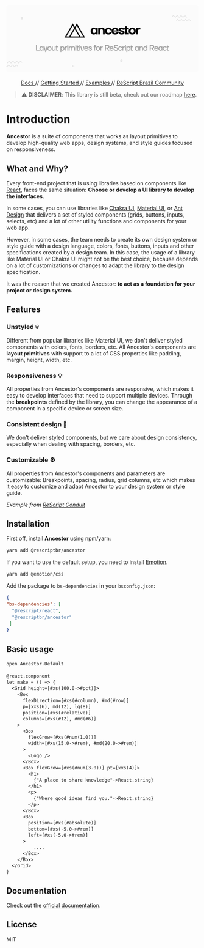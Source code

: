 <p align="center">
  <img src="./assets/ancestor-logo.svg" /> 
  <br />
  <br />
  <a target="_blank" href=""> Docs </a> //
    <a target="_blank" href=""> Getting Started </a> //
  <a target="_blank" href=""> Examples </a> //
  <a target="_blank" href="https://github.com/rescripbr"> ReScript Brazil Community </a>
 </p>

> ⚠️ **DISCLAIMER**: This library is still beta, check out our roadmap [here](https://github.com/rescriptbr/ancestor/projects/1).

# Introduction

**Ancestor** is a suite of components that works as layout primitives to develop high-quality 
web apps, design systems, and style guides focused on responsiveness.

## What and Why?
Every front-end project that is using libraries based on components like [React](https://reactjs.org), faces the same situation: 
**Choose or develop a UI library to develop the interfaces.**

In some cases, you can use libraries like [Chakra UI](https://chakra-ui.com/), [Material UI](https://material-ui.com/pt/), or
[Ant Design](https://material-ui.com/pt/) that delivers a set of styled components (grids, buttons, inputs, selects, etc) 
and a lot of other utility functions and components for your web app.

However, in some cases, the team needs to create its own design system or style guide with a design language, colors, fonts, buttons, inputs
and other specifications created by a design team. In this case, the usage of a library like Material UI or Chakra UI might 
not be the best choice, because depends on a lot of customizations or changes to adapt the library to the design specification.

It was the reason that we created Ancestor: **to act as a foundation for your project or design system.**

## Features

### Unstyled 💀

Different from popular libraries like Material UI, we don't deliver styled components with colors, fonts, borders, etc. 
All Ancestor's components are **layout primitives** with support to a lot of CSS properties like padding, margin, height, width, etc.

### Responsiveness 💡
All properties from Ancestor's components are responsive, which makes it easy to develop interfaces that need to support multiple devices. 
Through the **breakpoints** defined by the library, you can change the appearance of a component in a specific device or screen size.

### Consistent design 🎨
We don't deliver styled components, but we care about design consistency, especially when dealing with spacing, borders, etc.

### Customizable ⚙️

All properties from Ancestor's components and parameters are customizable: 
Breakpoints, spacing, radius, grid columns, etc which makes it easy to customize and adapt Ancestor to your design system or style guide.

_Example from [ReScript Conduit](https://github.com/rescriptbr/rescript-conduit/blob/master/src/pages/Signin/Signin.res)_

## Installation

First off, install **Ancestor** using npm/yarn:

```sh title="Terminal"
yarn add @rescriptbr/ancestor
```

If you want to use the default setup, you need to install [Emotion](https://emotion.sh).

```sh title="Terminal"
yarn add @emotion/css
```

Add the package to `bs-dependencies` in your `bsconfig.json`:

```json title="bsconfig.json"
{
"bs-dependencies": [
  "@rescript/react",
  "@rescriptbr/ancestor"
 ]
}

```

## Basic usage

```rescript
open Ancestor.Default

@react.component
let make = () => {
  <Grid height=[#xs(100.0->#pct)]>
    <Box
      flexDirection=[#xs(#column), #md(#row)]
      p=[xxs(6), md(12), lg(8)]
      position=[#xs(#relative)]
      columns=[#xs(#12), #md(#6)]
    >
      <Box
        flexGrow=[#xs(#num(1.0))]
        width=[#xs(15.0->#rem), #md(20.0->#rem)]
      >
        <Logo />
      </Box>
      <Box flexGrow=[#xs(#num(3.0))] pt=[xxs(4)]>
        <h1>
          {"A place to share knowledge"->React.string}
        </h1>
        <p>
          {"Where good ideas find you."->React.string}
        </p>
      </Box>
      <Box
        position=[#xs(#absolute)]
        bottom=[#xs(-5.0->#rem)]
        left=[#xs(-5.0->#rem)]
      >
          ....
      </Box>
    </Box>
  </Grid>
}

```

## Documentation

Check out the [official documentation](https://ancestor.netlify.app).

## License
MIT
